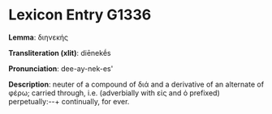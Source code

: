 # Lexicon Entry G1336

**Lemma**: διηνεκής

**Transliteration (xlit)**: diēnekḗs

**Pronunciation**: dee-ay-nek-es'

**Description**:
neuter of a compound of διά and a derivative of an alternate of φέρω; carried through, i.e. (adverbially with εἰς and ὁ prefixed) perpetually:--+ continually, for ever.
